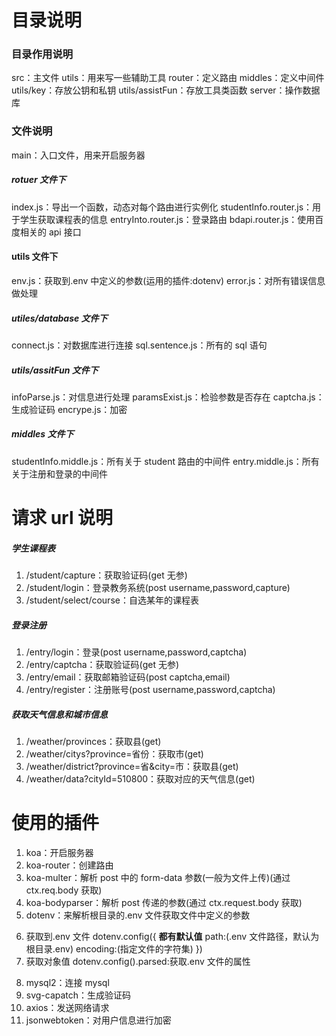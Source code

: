 # 目录说明

### 目录作用说明

src：主文件
utils：用来写一些辅助工具
router：定义路由
middles：定义中间件
utils/key：存放公钥和私钥
utils/assistFun：存放工具类函数
server：操作数据库

### 文件说明

main：入口文件，用来开启服务器

##### rotuer 文件下

index.js：导出一个函数，动态对每个路由进行实例化
studentInfo.router.js：用于学生获取课程表的信息
entryInto.router.js：登录路由
bdapi.router.js：使用百度相关的 api 接口

#### utils 文件下

env.js：获取到.env 中定义的参数(运用的插件:dotenv)
error.js：对所有错误信息做处理

##### utiles/database 文件下

connect.js：对数据库进行连接
sql.sentence.js：所有的 sql 语句

##### utils/assitFun 文件下

infoParse.js：对信息进行处理
paramsExist.js：检验参数是否存在
captcha.js：生成验证码
encrype.js：加密

##### middles 文件下

studentInfo.middle.js：所有关于 student 路由的中间件
entry.middle.js：所有关于注册和登录的中间件

# 请求 url 说明

##### 学生课程表

1. /student/capture：获取验证码(get 无参)
2. /student/login：登录教务系统(post username,password,capture)
3. /student/select/course：自选某年的课程表

##### 登录注册

1. /entry/login：登录(post username,password,captcha)
2. /entry/captcha：获取验证码(get 无参)
3. /entry/email：获取邮箱验证码(post captcha,email)
4. /entry/register：注册账号(post username,password,captcha)

##### 获取天气信息和城市信息

1. /weather/provinces：获取县(get)
2. /weather/citys?province=省份：获取市(get)
3. /weather/district?province=省&city=市：获取县(get)
4. /weather/data?cityId=510800：获取对应的天气信息(get)

# 使用的插件

1. koa：开启服务器
2. koa-router：创建路由
3. koa-multer：解析 post 中的 form-data 参数(一般为文件上传)(通过 ctx.req.body 获取)
4. koa-bodyparser：解析 post 传递的参数(通过 ctx.request.body 获取)
5. dotenv：来解析根目录的.env 文件获取文件中定义的参数
<!-- 对dotenv插件的简单使用进行说明 -->
6. 获取到.env 文件
   dotenv.config({
   **都有默认值**
   path:(.env 文件路径，默认为根目录.env)
   encoding:(指定文件的字符集)
   })
7. 获取对象值
dotenv.config().parsed:获取.env 文件的属性
<!-- dotenv使用简绍完毕 -->
8. mysql2：连接 mysql
9. svg-capatch：生成验证码
10. axios：发送网络请求
11. jsonwebtoken：对用户信息进行加密

